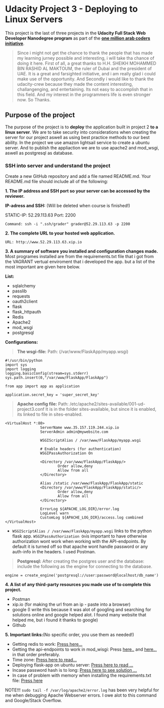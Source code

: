 # Udacity Project 3 - Deploying to Linux Servers
This project is the last of three projects in the **Udacity Full Stack Web Developer Nanodegree program** as part of the **[one million arab coders initiative](http://www.arabcoders.ae)**. 

>Since i might not get the chance to thank the people that has made my learning jurney possible and interesting, i will take tha chance of doing it here. First of all, a great thanks to H.H. SHEIKH MOHAMMED BIN RASHID AL MAKTOUM, the ruler of Dubai and the president of UAE. It is a great and farsighted initiative, and i am really glad i could make use of the opportunity. And Secondly i would like to thank the udacity-crew because they made the content interesting, challangenging, and entertaining. Its not easy to accomplish that in this field. And my interest in the programmers life is even stronger now. So Thanks.

## Purpose of the project
The purpose of the project is to **deploy** the application built in project 2 **to a linux server**. We are to take security into considerations when creating the server for our project aswell as using best practice methods to our best ability. In the project we use amazon lightsail service to create a ubuntu server. And to publish the appliaction we are to use apache2 and mod_wsgi, aswell as postgresql as database.



### SSH into server and understand the project
Create a new GitHub repository and add a file named README.md.
Your README.md file should include all of the following:

**1. The IP address and SSH port so your server can be accessed by the reviewer.**

**IP-adress and SSH:** (Will be deleted when course is finished!)

STATIC-IP: 52.29.113.63
Port: 2200
```
Command: ssh -i ".ssh/grader" grader@52.29.113.63 -p 2200
```


**2. The complete URL to your hosted web application.**
```
URL: http://www.52.29.113.63.xip.io
```

**3. A summary of software you installed and configuration changes made.**
Most programes installed are from the requirements.txt file that i got from the VAGRANT vertual enviroment that i developed the app.
but a list of the most important are given here below.

**List:** 
- sqlalchemy
- passlib
- requests
- oauth2client
- flask
- flask_httpauth
- Redis
- Apache2
- mod_wsgi
- postgresql

**Configurations:**
>**The wsgi-file:**
Path: (/var/www/FlaskApp/myapp.wsgi)
```
#!/usr/bin/python
import sys
import logging
logging.basicConfig(stream=sys.stderr)
sys.path.insert(0,"/var/www/FlaskApp/FlaskApp")

from app import app as application

application.secret_key = 'super_secret_key'
```


>**Apache config file:**
Path: /etc/apache2/sites-available/001-ud-project3.conf
It is in the folder sites-available, but since it is enabled, its linked to file in sites-enabled.

```
<VirtualHost *:80>
                ServerName www.35.157.119.244.xip.io
                ServerAdmin admin@mywebsite.com

                WSGIScriptAlias / /var/www/FlaskApp/myapp.wsgi

                # Enable headers (for authentication)
                WSGIPassAuthorization On

                <Directory /var/www/FlaskApp/FlaskApp/>
                        Order allow,deny
                        Allow from all
                </Directory>

                Alias /static /var/www/FlaskApp/FlaskApp/static
                <Directory /var/www/FlaskApp/FlaskApp/static/>
                        Order allow,deny
                        Allow from all
                </Directory>

                ErrorLog ${APACHE_LOG_DIR}/error.log
                LogLevel warn
                CustomLog ${APACHE_LOG_DIR}/access.log combined
</VirtualHost>
```
- ```WSGIScriptAlias / /var/www/FlaskApp/myapp.wsgi``` links to the python flask app.
```WSGIPassAuthorization On```is important to have otherwise authorization wont work when working with the API-endpoints. By default it is turned off so that apache wont handle password or any auth-info in the headers. I used Postman.

> **Postgresql:** After creating the postgres user and the database: include the following as the engine for connecting to the database.
```
engine = create_engine('postgresql://user:password@localhost/db_name')
```

**4. A list of any third-party resources you made use of to complete this project.**
- Postman
- xip.io (for making the url from an ip - paste into a browser)
- google (I write this because it was alot of googling and searching for solutions online and google helped alot. I found many website that helped me, but i found it thanks to google)
- Github


**5. Important links:**(No specific order, you use them as needed!)
* Getting redis to work: [Press here...](https://tecadmin.net/install-redis-ubuntu/)
* Getting the api-endpoints to work in mod_wisgi: Press [here..](https://stackoverflow.com/questions/29024415/flask-httpauth-verify-password-function-not-receiving-username-or-password) and [here..](https://code.google.com/archive/p/modwsgi/wikis/ConfigurationDirectives.wiki#WSGIPassAuthorization), in that order preferably.
* Time zone: [Press here to read...](https://askubuntu.com/questions/138423/how-do-i-change-my-timezone-to-utc-gmt/138442)
* Deploying flask-app on ubuntu server: [Press here to read ...](https://www.digitalocean.com/community/tutorials/how-to-deploy-a-flask-application-on-an-ubuntu-vps)
* Incase password hash is to long: [Press here to see solution ...](https://stackoverflow.com/questions/7729287/postgresql-change-the-size-of-a-varchar-column)
* In case of problem with memory when installing the requirements.txt file: [Press here](https://github.com/pypa/pipenv/issues/451)


NOTE!!! ```sudo tail -f /var/log/apache2/error.log``` has been very helpful for me when debugging Apache Webserver errors. I owe alot to this command and Google/Stack Overflow.
